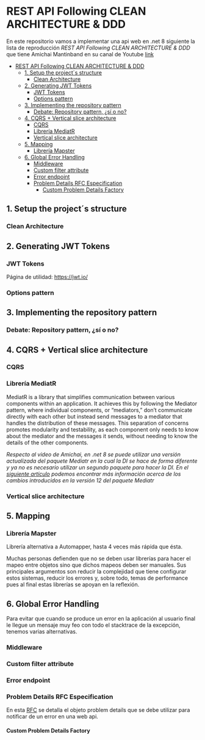 # REST API Following CLEAN ARCHITECTURE & DDD

En este repositorio vamos a implementar una api web en .net 8 siguiente la lista de reproducción _REST API Following CLEAN ARCHITECTURE & DDD_ que tiene Amichai Mantinband en su canal de Youtube [link](https://www.youtube.com/playlist?list=PLzYkqgWkHPKBcDIP5gzLfASkQyTdy0t4k)

<!-- TOC start (generated with https://github.com/derlin/bitdowntoc) -->

- [REST API Following CLEAN ARCHITECTURE \& DDD](#rest-api-following-clean-architecture--ddd)
  - [1. Setup the project´s structure](#1-setup-the-projects-structure)
    - [Clean Architecture](#clean-architecture)
  - [2. Generating JWT Tokens](#2-generating-jwt-tokens)
    - [JWT Tokens](#jwt-tokens)
    - [Options pattern](#options-pattern)
  - [3. Implementing the repository pattern](#3-implementing-the-repository-pattern)
    - [Debate: Repository pattern, ¿sí o no?](#debate-repository-pattern-sí-o-no)
  - [4. CQRS + Vertical slice architecture](#4-cqrs--vertical-slice-architecture)
    - [CQRS](#cqrs)
    - [Librería MediatR](#librería-mediatr)
    - [Vertical slice architecture](#vertical-slice-architecture)
  - [5. Mapping](#5-mapping)
    - [Librería Mapster](#librería-mapster)
  - [6. Global Error Handling](#6-global-error-handling)
    - [Middleware](#middleware)
    - [Custom filter attribute](#custom-filter-attribute)
    - [Error endpoint](#error-endpoint)
    - [Problem Details RFC Especification](#problem-details-rfc-especification)
      - [Custom Problem Details Factory](#custom-problem-details-factory)

<!-- TOC end -->

<!-- TOC --><a name="1-setup-the-projects-structure"></a>

## 1. Setup the project´s structure

### Clean Architecture

<!-- TOC --><a name="2-generating-jwt-tokens"></a>

## 2. Generating JWT Tokens

### JWT Tokens

Página de utilidad: <https://jwt.io/>

### Options pattern

<!-- TOC --><a name="3-implementing-the-repository-pattern"></a>

## 3. Implementing the repository pattern

### Debate: Repository pattern, ¿sí o no?

<!-- TOC --><a name="4-cqrs-vertical-slice-architecture"></a>

## 4. CQRS + Vertical slice architecture

### CQRS

### Librería MediatR

MediatR is a library that simplifies communication between various components within an application. It achieves this by following the Mediator pattern, where individual components, or “mediators,” don’t communicate directly with each other but instead send messages to a mediator that handles the distribution of these messages. This separation of concerns promotes modularity and testability, as each component only needs to know about the mediator and the messages it sends, without needing to know the details of the other components.

*Respecto al video de Amichai, en .net 8 se puede utilizar una versión actualizada del paquete Mediatr en la cual la DI se hace de forma diferente y ya no es necesario utilizar un segundo paquete para hacer la DI. En el [siguiente artículo](https://medium.com/@saisiva249/upgrading-mediatr-from-version-12-to-12-in-net-core-9dc7d59b464) podemos encontrar más información acerca de los cambios introducidos en la versión 12 del paquete Mediatr*

### Vertical slice architecture

<!-- TOC --><a name="5-mapping"></a>

## 5. Mapping

### Librería Mapster

Librería alternativa a Automapper, hasta 4 veces más rápida que ésta.

Muchas personas defienden que no se deben usar librerías para hacer el mapeo entre objetos sino que dichos mapeos deben ser manuales. Sus principales argumentos son reducir la complejidad que tiene configurar estos sistemas, reducir los errores y, sobre todo, temas de performance pues al final estas librerías se apoyan en la reflexión.

## 6. Global Error Handling

Para evitar que cuando se produce un error en la aplicación al usuario final le llegue un mensaje muy feo con todo el stacktrace de la excepción, tenemos varias alternativas.

### Middleware

### Custom filter attribute

### Error endpoint

### Problem Details RFC Especification

En esta [RFC](https://datatracker.ietf.org/doc/html/rfc7807) se detalla el objeto problem details que se debe utilizar para notificar de un error en una web api.

#### Custom Problem Details Factory
